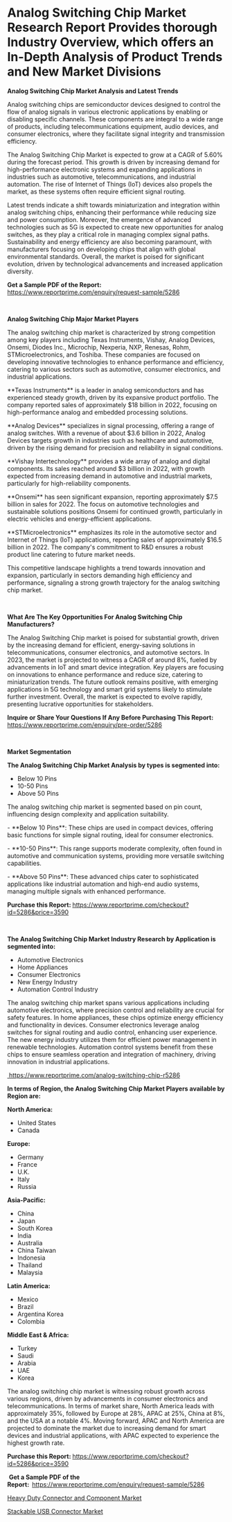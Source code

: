 <p><h1>Analog Switching Chip Market Research Report Provides thorough Industry Overview, which offers an In-Depth Analysis of Product Trends and New Market Divisions</h1></p><p><strong>Analog Switching Chip Market Analysis and Latest Trends</strong></p>
<p><p>Analog switching chips are semiconductor devices designed to control the flow of analog signals in various electronic applications by enabling or disabling specific channels. These components are integral to a wide range of products, including telecommunications equipment, audio devices, and consumer electronics, where they facilitate signal integrity and transmission efficiency.</p><p>The Analog Switching Chip Market is expected to grow at a CAGR of 5.60% during the forecast period. This growth is driven by increasing demand for high-performance electronic systems and expanding applications in industries such as automotive, telecommunications, and industrial automation. The rise of Internet of Things (IoT) devices also propels the market, as these systems often require efficient signal routing.</p><p>Latest trends indicate a shift towards miniaturization and integration within analog switching chips, enhancing their performance while reducing size and power consumption. Moreover, the emergence of advanced technologies such as 5G is expected to create new opportunities for analog switches, as they play a critical role in managing complex signal paths. Sustainability and energy efficiency are also becoming paramount, with manufacturers focusing on developing chips that align with global environmental standards. Overall, the market is poised for significant evolution, driven by technological advancements and increased application diversity.</p></p>
<p><strong>Get a Sample PDF of the Report:&nbsp;</strong> <a href="https://www.reportprime.com/enquiry/request-sample/5286?utm_campaign=1197&utm_medium=2&utm_source=Github&utm_content=ia&utm_term=19032025&utm_id=analog-switching-chip">https://www.reportprime.com/enquiry/request-sample/5286</a></p>
<p>&nbsp;</p>
<p><strong>Analog Switching Chip Major Market Players</strong></p>
<p><p>The analog switching chip market is characterized by strong competition among key players including Texas Instruments, Vishay, Analog Devices, Onsemi, Diodes Inc., Microchip, Nexperia, NXP, Renesas, Rohm, STMicroelectronics, and Toshiba. These companies are focused on developing innovative technologies to enhance performance and efficiency, catering to various sectors such as automotive, consumer electronics, and industrial applications.</p><p>**Texas Instruments** is a leader in analog semiconductors and has experienced steady growth, driven by its expansive product portfolio. The company reported sales of approximately $18 billion in 2022, focusing on high-performance analog and embedded processing solutions.</p><p>**Analog Devices** specializes in signal processing, offering a range of analog switches. With a revenue of about $3.6 billion in 2022, Analog Devices targets growth in industries such as healthcare and automotive, driven by the rising demand for precision and reliability in signal conditions.</p><p>**Vishay Intertechnology** provides a wide array of analog and digital components. Its sales reached around $3 billion in 2022, with growth expected from increasing demand in automotive and industrial markets, particularly for high-reliability components.</p><p>**Onsemi** has seen significant expansion, reporting approximately $7.5 billion in sales for 2022. The focus on automotive technologies and sustainable solutions positions Onsemi for continued growth, particularly in electric vehicles and energy-efficient applications.</p><p>**STMicroelectronics** emphasizes its role in the automotive sector and Internet of Things (IoT) applications, reporting sales of approximately $16.5 billion in 2022. The company's commitment to R&D ensures a robust product line catering to future market needs.</p><p>This competitive landscape highlights a trend towards innovation and expansion, particularly in sectors demanding high efficiency and performance, signaling a strong growth trajectory for the analog switching chip market.</p></p>
<p>&nbsp;</p>
<p><strong>What Are The Key Opportunities For Analog Switching Chip Manufacturers?</strong></p>
<p><p>The Analog Switching Chip market is poised for substantial growth, driven by the increasing demand for efficient, energy-saving solutions in telecommunications, consumer electronics, and automotive sectors. In 2023, the market is projected to witness a CAGR of around 8%, fueled by advancements in IoT and smart device integration. Key players are focusing on innovations to enhance performance and reduce size, catering to miniaturization trends. The future outlook remains positive, with emerging applications in 5G technology and smart grid systems likely to stimulate further investment. Overall, the market is expected to evolve rapidly, presenting lucrative opportunities for stakeholders.</p></p>
<p><strong>Inquire or Share Your Questions If Any Before Purchasing This Report:</strong> <a href="https://www.reportprime.com/enquiry/pre-order/5286?utm_campaign=1197&utm_medium=2&utm_source=Github&utm_content=ia&utm_term=19032025&utm_id=analog-switching-chip">https://www.reportprime.com/enquiry/pre-order/5286</a></p>
<p>&nbsp;</p>
<p><strong>Market Segmentation</strong></p>
<p><strong>The Analog Switching Chip Market Analysis by types is segmented into:</strong></p>
<p><ul><li>Below 10 Pins</li><li>10-50 Pins</li><li>Above 50 Pins</li></ul></p>
<p><p>The analog switching chip market is segmented based on pin count, influencing design complexity and application suitability. </p><p>- **Below 10 Pins**: These chips are used in compact devices, offering basic functions for simple signal routing, ideal for consumer electronics. </p><p>- **10-50 Pins**: This range supports moderate complexity, often found in automotive and communication systems, providing more versatile switching capabilities. </p><p>- **Above 50 Pins**: These advanced chips cater to sophisticated applications like industrial automation and high-end audio systems, managing multiple signals with enhanced performance.</p></p>
<p><strong>Purchase this Report:&nbsp;</strong><a href="https://www.reportprime.com/checkout?id=5286&price=3590&utm_campaign=1197&utm_medium=2&utm_source=Github&utm_content=ia&utm_term=19032025&utm_id=analog-switching-chip">https://www.reportprime.com/checkout?id=5286&price=3590</a></p>
<p>&nbsp;</p>
<p><strong>The Analog Switching Chip Market Industry Research by Application is segmented into:</strong></p>
<p><ul><li>Automotive Electronics</li><li>Home Appliances</li><li>Consumer Electronics</li><li>New Energy Industry</li><li>Automation Control Industry</li></ul></p>
<p><p>The analog switching chip market spans various applications including automotive electronics, where precision control and reliability are crucial for safety features. In home appliances, these chips optimize energy efficiency and functionality in devices. Consumer electronics leverage analog switches for signal routing and audio control, enhancing user experience. The new energy industry utilizes them for efficient power management in renewable technologies. Automation control systems benefit from these chips to ensure seamless operation and integration of machinery, driving innovation in industrial applications.</p></p>
<p><a href="https://www.reportprime.com/analog-switching-chip-r5286?utm_campaign=1197&utm_medium=2&utm_source=Github&utm_content=ia&utm_term=19032025&utm_id=analog-switching-chip">&nbsp;https://www.reportprime.com/analog-switching-chip-r5286</a></p>
<p><strong>In terms of Region, the Analog Switching Chip Market Players available by Region are:</strong></p>
<p>
    <p> <strong> North America: </strong>
        <ul>
            <li>United States</li>
            <li>Canada</li>
        </ul>
        </p> 
    <p> <strong> Europe: </strong>
        <ul>
            <li>Germany</li>
            <li>France</li>
            <li>U.K.</li>
            <li>Italy</li>
            <li>Russia</li>
        </ul>
        </p> 
    <p> <strong> Asia-Pacific: </strong>
        <ul>
            <li>China</li>
            <li>Japan</li>
            <li>South Korea</li>
            <li>India</li>
            <li>Australia</li>
            <li>China Taiwan</li>
            <li>Indonesia</li>
            <li>Thailand</li>
            <li>Malaysia</li>
        </ul>
        </p> 
    <p> <strong> Latin America: </strong>
        <ul>
            <li>Mexico</li>
            <li>Brazil</li>
            <li>Argentina Korea</li>
            <li>Colombia</li>
        </ul>
        </p> 
    <p> <strong> Middle East & Africa: </strong>
        <ul>
            <li>Turkey</li>
            <li>Saudi</li>
            <li>Arabia</li>
            <li>UAE</li>
            <li>Korea</li>
        </ul>
    </p>
    </p>
<p><p>The analog switching chip market is witnessing robust growth across various regions, driven by advancements in consumer electronics and telecommunications. In terms of market share, North America leads with approximately 35%, followed by Europe at 28%, APAC at 25%, China at 8%, and the USA at a notable 4%. Moving forward, APAC and North America are projected to dominate the market due to increasing demand for smart devices and industrial applications, with APAC expected to experience the highest growth rate.</p></p>
<p><strong>Purchase this Report: </strong><a href="https://www.reportprime.com/checkout?id=5286&price=3590&utm_campaign=1197&utm_medium=2&utm_source=Github&utm_content=ia&utm_term=19032025&utm_id=analog-switching-chip">https://www.reportprime.com/checkout?id=5286&price=3590</a></p>
<p>&nbsp;<strong>Get a Sample PDF of the Report:&nbsp;&nbsp;</strong><a href="https://www.reportprime.com/enquiry/request-sample/5286?utm_campaign=1197&utm_medium=2&utm_source=Github&utm_content=ia&utm_term=19032025&utm_id=analog-switching-chip">https://www.reportprime.com/enquiry/request-sample/5286</a></p>
<p><strong></strong></p>
<p><p><a href="https://github.com/BrandonBrown3773/Market-Research-Report-List-1/blob/main/heavy-duty-connector-and-component-market.md?utm_campaign=1197&utm_medium=2&utm_source=Github&utm_content=ia&utm_term=19032025&utm_id=analog-switching-chip">Heavy Duty Connector and Component Market</a></p><p><a href="https://github.com/prosalinda88/Market-Research-Report-List-7/blob/main/stackable-usb-connector-market.md?utm_campaign=1197&utm_medium=2&utm_source=Github&utm_content=ia&utm_term=19032025&utm_id=analog-switching-chip">Stackable USB Connector Market</a></p></p>